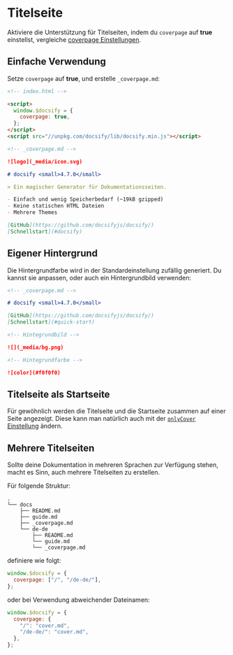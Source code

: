 # Titelseite

Aktiviere die Unterstützung für Titelseiten, indem du `coverpage` auf **true** einstellst, vergleiche [coverpage Einstellungen](configuration.md#coverpage).

## Einfache Verwendung

Setze `coverpage` auf **true**, und erstelle `_coverpage.md`:

```html
<!-- index.html -->

<script>
  window.$docsify = {
    coverpage: true,
  };
</script>
<script src="//unpkg.com/docsify/lib/docsify.min.js"></script>
```

```markdown
<!-- _coverpage.md -->

![logo](_media/icon.svg)

# docsify <small>4.7.0</small>

> Ein magischer Generator für Dokumentationsseiten.

- Einfach und wenig Speicherbedarf (~19kB gzipped)
- Keine statischen HTML Dateien
- Mehrere Themes

[GitHub](https://github.com/docsifyjs/docsify/)
[Schnellstart](#docsify)
```

## Eigener Hintergrund

Die Hintergrundfarbe wird in der Standardeinstellung zufällig generiert.
Du kannst sie anpassen, oder auch ein Hintergrundbild verwenden:

```markdown
<!-- _coverpage.md -->

# docsify <small>4.7.0</small>

[GitHub](https://github.com/docsifyjs/docsify/)
[Schnellstart](#quick-start)

<!-- Hintegrundbild -->

![](_media/bg.png)

<!-- Hintegrundfarbe -->

![color](#f0f0f0)
```

## Titelseite als Startseite

Für gewöhnlich werden die Titelseite und die Startseite zusammen auf einer Seite angezeigt.
Diese kann man natürlich auch mit der [`onlyCover` Einstellung](de-de/configuration.md#onlycover) ändern.

## Mehrere Titelseiten

Sollte deine Dokumentation in mehreren Sprachen zur Verfügung stehen, macht es Sinn, auch mehrere Titelseiten zu erstellen.

Für folgende Struktur:

```text
.
└── docs
    ├── README.md
    ├── guide.md
    ├── _coverpage.md
    └── de-de
        ├── README.md
        └── guide.md
        └── _coverpage.md
```

definiere wie folgt:

```js
window.$docsify = {
  coverpage: ["/", "/de-de/"],
};
```

oder bei Verwendung abweichender Dateinamen:

```js
window.$docsify = {
  coverpage: {
    "/": "cover.md",
    "/de-de/": "cover.md",
  },
};
```
